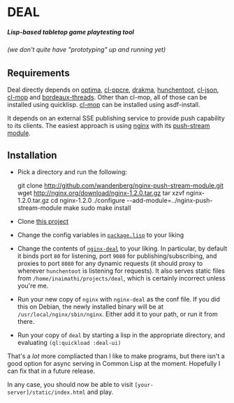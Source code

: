# DEAL
##### Lisp-based tabletop game playtesting tool 
###### (we don't quite have "prototyping" up and running yet)

## Requirements

Deal directly depends on [optima](https://github.com/m2ym/optima), [cl-ppcre](http://weitz.de/cl-ppcre/), [drakma](http://weitz.de/drakma/), [hunchentoot](http://weitz.de/hunchentoot/), [cl-json](http://common-lisp.net/project/cl-json/), [cl-mop](https://github.com/Inaimathi/cl-mop) and [bordeaux-threads](http://common-lisp.net/project/bordeaux-threads/). Other than cl-mop, all of those can be installed using quicklisp. [cl-mop](http://www.cliki.net/cl-mop) can be installed using asdf-install.

It depends on an external SSE publishing service to provide push capability to its clients. The easiest approach is using [nginx](http://wiki.nginx.org/Main) with its [push-stream module](https://github.com/wandenberg/nginx-push-stream-module).

## Installation

- Pick a directory and run the following:

    git clone http://github.com/wandenberg/nginx-push-stream-module.git
    wget http://nginx.org/download/nginx-1.2.0.tar.gz
    tar xzvf nginx-1.2.0.tar.gz
    cd nginx-1.2.0
    ./configure --add-module=../nginx-push-stream-module
    make
    sudo make install

- Clone [this project](https://github.com/Inaimathi/deal)
- Change the config variables in [`package.lisp`](https://github.com/Inaimathi/deal/blob/master/package.lisp) to your liking
- Change the contents of [`nginx-deal`](https://github.com/Inaimathi/deal/blob/master/nginx-deal) to your liking. In particular, by default it binds port `80` for listening, port `9080` for publishing/subscribing, and proxies to port `8080` for any dynamic requests (it should proxy to wherever `hunchentoot` is listening for requests). It also serves static files from `/home/inaimathi/projects/deal`, which is certainly incorrect unless you're me.
- Run your new copy of `nginx` with `nginx-deal` as the conf file. If you did this on Debian, the newly installed binary will be at `/usr/local/nginx/sbin/nginx`. Either add it to your path, or run it from there.
- Run your copy of `deal` by starting a lisp in the appropriate directory, and evaluating `(ql:quickload :deal-ui)`

That's a *lot* more compliacted than I like to make programs, but there isn't a good option for async serving in Common Lisp at the moment. Hopefully I can fix that in a future release. 

In any case, you should now be able to visit `[your-server]/static/index.html` and play.
